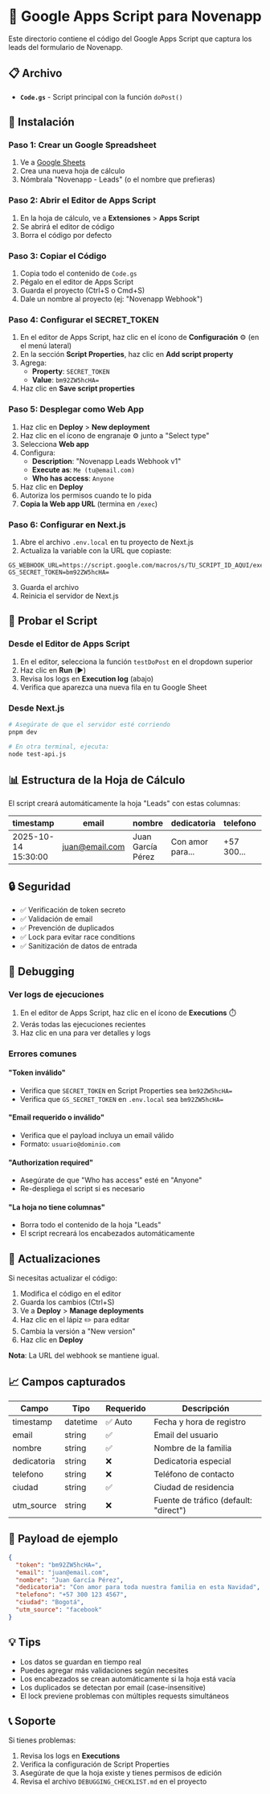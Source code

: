 # 📝 Google Apps Script para Novenapp

Este directorio contiene el código del Google Apps Script que captura los leads del formulario de Novenapp.

## 📋 Archivo

- **`Code.gs`** - Script principal con la función `doPost()`

## 🚀 Instalación

### Paso 1: Crear un Google Spreadsheet

1. Ve a [Google Sheets](https://sheets.google.com)
2. Crea una nueva hoja de cálculo
3. Nómbrala "Novenapp - Leads" (o el nombre que prefieras)

### Paso 2: Abrir el Editor de Apps Script

1. En la hoja de cálculo, ve a **Extensiones** > **Apps Script**
2. Se abrirá el editor de código
3. Borra el código por defecto

### Paso 3: Copiar el Código

1. Copia todo el contenido de `Code.gs`
2. Pégalo en el editor de Apps Script
3. Guarda el proyecto (Ctrl+S o Cmd+S)
4. Dale un nombre al proyecto (ej: "Novenapp Webhook")

### Paso 4: Configurar el SECRET_TOKEN

1. En el editor de Apps Script, haz clic en el ícono de **Configuración** ⚙️ (en el menú lateral)
2. En la sección **Script Properties**, haz clic en **Add script property**
3. Agrega:
   - **Property**: `SECRET_TOKEN`
   - **Value**: `bm92ZW5hcHA=`
4. Haz clic en **Save script properties**

### Paso 5: Desplegar como Web App

1. Haz clic en **Deploy** > **New deployment**
2. Haz clic en el ícono de engranaje ⚙️ junto a "Select type"
3. Selecciona **Web app**
4. Configura:
   - **Description**: "Novenapp Leads Webhook v1"
   - **Execute as**: `Me (tu@email.com)`
   - **Who has access**: `Anyone`
5. Haz clic en **Deploy**
6. Autoriza los permisos cuando te lo pida
7. **Copia la Web app URL** (termina en `/exec`)

### Paso 6: Configurar en Next.js

1. Abre el archivo `.env.local` en tu proyecto de Next.js
2. Actualiza la variable con la URL que copiaste:

```env
GS_WEBHOOK_URL=https://script.google.com/macros/s/TU_SCRIPT_ID_AQUI/exec
GS_SECRET_TOKEN=bm92ZW5hcHA=
```

3. Guarda el archivo
4. Reinicia el servidor de Next.js

## 🧪 Probar el Script

### Desde el Editor de Apps Script

1. En el editor, selecciona la función `testDoPost` en el dropdown superior
2. Haz clic en **Run** (▶️)
3. Revisa los logs en **Execution log** (abajo)
4. Verifica que aparezca una nueva fila en tu Google Sheet

### Desde Next.js

```bash
# Asegúrate de que el servidor esté corriendo
pnpm dev

# En otra terminal, ejecuta:
node test-api.js
```

## 📊 Estructura de la Hoja de Cálculo

El script creará automáticamente la hoja "Leads" con estas columnas:

| timestamp | email | nombre | dedicatoria | telefono | ciudad | utm_source |
|-----------|-------|--------|-------------|----------|--------|------------|
| 2025-10-14 15:30:00 | juan@email.com | Juan García Pérez | Con amor para... | +57 300... | Bogotá | facebook |

## 🔒 Seguridad

- ✅ Verificación de token secreto
- ✅ Validación de email
- ✅ Prevención de duplicados
- ✅ Lock para evitar race conditions
- ✅ Sanitización de datos de entrada

## 🐛 Debugging

### Ver logs de ejecuciones

1. En el editor de Apps Script, haz clic en el ícono de **Executions** ⏱️
2. Verás todas las ejecuciones recientes
3. Haz clic en una para ver detalles y logs

### Errores comunes

#### "Token inválido"
- Verifica que `SECRET_TOKEN` en Script Properties sea `bm92ZW5hcHA=`
- Verifica que `GS_SECRET_TOKEN` en `.env.local` sea `bm92ZW5hcHA=`

#### "Email requerido o inválido"
- Verifica que el payload incluya un email válido
- Formato: `usuario@dominio.com`

#### "Authorization required"
- Asegúrate de que "Who has access" esté en "Anyone"
- Re-despliega el script si es necesario

#### "La hoja no tiene columnas"
- Borra todo el contenido de la hoja "Leads"
- El script recreará los encabezados automáticamente

## 🔄 Actualizaciones

Si necesitas actualizar el código:

1. Modifica el código en el editor
2. Guarda los cambios (Ctrl+S)
3. Ve a **Deploy** > **Manage deployments**
4. Haz clic en el lápiz ✏️ para editar
5. Cambia la versión a "New version"
6. Haz clic en **Deploy**

**Nota**: La URL del webhook se mantiene igual.

## 📈 Campos capturados

| Campo | Tipo | Requerido | Descripción |
|-------|------|-----------|-------------|
| timestamp | datetime | ✅ Auto | Fecha y hora de registro |
| email | string | ✅ | Email del usuario |
| nombre | string | ✅ | Nombre de la familia |
| dedicatoria | string | ❌ | Dedicatoria especial |
| telefono | string | ❌ | Teléfono de contacto |
| ciudad | string | ✅ | Ciudad de residencia |
| utm_source | string | ❌ | Fuente de tráfico (default: "direct") |

## 🎯 Payload de ejemplo

```json
{
  "token": "bm92ZW5hcHA=",
  "email": "juan@email.com",
  "nombre": "Juan García Pérez",
  "dedicatoria": "Con amor para toda nuestra familia en esta Navidad",
  "telefono": "+57 300 123 4567",
  "ciudad": "Bogotá",
  "utm_source": "facebook"
}
```

## 💡 Tips

- Los datos se guardan en tiempo real
- Puedes agregar más validaciones según necesites
- Los encabezados se crean automáticamente si la hoja está vacía
- Los duplicados se detectan por email (case-insensitive)
- El lock previene problemas con múltiples requests simultáneos

## 📞 Soporte

Si tienes problemas:
1. Revisa los logs en **Executions**
2. Verifica la configuración de Script Properties
3. Asegúrate de que la hoja existe y tienes permisos de edición
4. Revisa el archivo `DEBUGGING_CHECKLIST.md` en el proyecto

